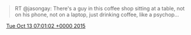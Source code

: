 > RT @jasongay: There's a guy in this coffee shop sitting at a table, not on his phone, not on a laptop, just drinking coffee, like a psychop…

<img src="../../media/tweet.ico" width="12" /> [Tue Oct 13 07:01:02 +0000 2015](https://twitter.com/DromerDenker/status/653827769831399424)